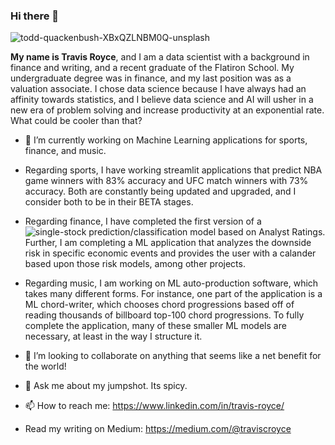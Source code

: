 ### Hi there 👋
![todd-quackenbush-XBxQZLNBM0Q-unsplash](https://user-images.githubusercontent.com/89557280/214365357-0ad229d6-eaa1-4d9d-b95c-4608e84f9063.jpg)


**My name is Travis Royce**, and I am a data scientist with a background in finance and writing, and a recent graduate of the Flatiron School. My undergraduate degree was in finance, and my last position was as a valuation associate. I chose data science because I have always had an affinity towards statistics, and I believe data science and AI will usher in a new era of problem solving and increase productivity at an exponential rate. What could be cooler than that?

- 🔭 I’m currently working on Machine Learning applications for sports, finance, and music. 
- Regarding sports, I have working streamlit applications that predict NBA game winners with 83% accuracy and UFC match winners with 73% accuracy. Both are constantly being updated and upgraded, and I consider both to be in their BETA stages.
- Regarding finance, I have completed the first version of a ![single-stock prediction/classification](https://github.com/tmcroyce/Analyst_Price_Target_Prediction_v1) model based on Analyst Ratings. Further, I am completing a ML application that analyzes the downside risk in specific economic events and provides the user with a calander based upon those risk models, among other projects. 
- Regarding music, I am working on ML auto-production software, which takes many different forms. For instance, one part of the application is a ML chord-writer, which chooses chord progressions based off of reading thousands of billboard top-100 chord progressions. To fully complete the application, many of these smaller ML models are necessary, at least in the way I structure it. 

- 👯 I’m looking to collaborate on anything that seems like a net benefit for the world!

- 💬 Ask me about my jumpshot. Its spicy. 

- 📫 How to reach me: https://www.linkedin.com/in/travis-royce/
- Read my writing on Medium: https://medium.com/@traviscroyce

